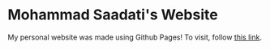 # Mohammad Saadati's Website

My personal website was made using Github Pages! To visit, follow [this link](https://mohammadsaadati80.github.io/).
